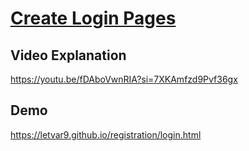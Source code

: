 <h1><u>Create Login Pages</u></h1>

<h2>Video Explanation</h2>
<p><a href="https://youtu.be/fDAboVwnRIA?si=7XKAmfzd9Pvf36gx" target="_blank">
https://youtu.be/fDAboVwnRIA?si=7XKAmfzd9Pvf36gx
</a></p>

<h2>Demo</h2>
<p><a href="https://letvar9.github.io/registration/login.html" target="_blank">
https://letvar9.github.io/registration/login.html
</a></p>
